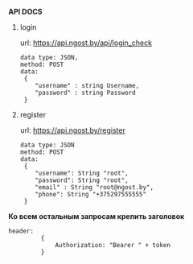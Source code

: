 **API DOCS**

1) login

   url: https://api.ngost.by/api/login_check
   
       data type: JSON,
       method: POST
       data: 
        {
           "username" : string Username,
           "password" : string Password
        }
 2) register
 
    url: https://api.ngost.by/register
    
        data type: JSON
        method: POST
        data: 
         {
            "username": String "root",
            "password": String "root",
            "email" : String "root@ngost.by",
            "phone": String "+375297555555"
         }
         
 **Ко всем остальным запросам крепить заголовок** 
    
    header: 
             {
                 Authorization: "Bearer " + token
             }